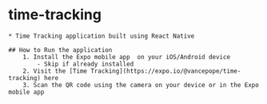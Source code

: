 # time-tracking
    * Time Tracking application built using React Native
    
    ## How to Run the application
        1. Install the Expo mobile app  on your iOS/Android device
            - Skip if already installed
        2. Visit the [Time Tracking](https://expo.io/@vancepope/time-tracking) here
        3. Scan the QR code using the camera on your device or in the Expo mobile app


    
